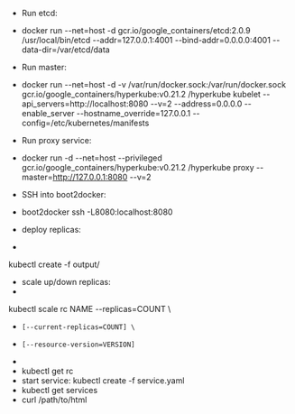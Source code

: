 - Run etcd:

- docker run --net=host -d gcr.io/google_containers/etcd:2.0.9 /usr/local/bin/etcd --addr=127.0.0.1:4001 --bind-addr=0.0.0.0:4001 --data-dir=/var/etcd/data

- Run master:

- docker run --net=host -d -v /var/run/docker.sock:/var/run/docker.sock  gcr.io/google_containers/hyperkube:v0.21.2 /hyperkube kubelet --api_servers=http://localhost:8080 --v=2 --address=0.0.0.0 --enable_server --hostname_override=127.0.0.1 --config=/etc/kubernetes/manifests

- Run proxy service:

- docker run -d --net=host --privileged gcr.io/google_containers/hyperkube:v0.21.2 /hyperkube proxy --master=http://127.0.0.1:8080 --v=2

- SSH into boot2docker:

- boot2docker ssh -L8080:localhost:8080

- deploy replicas:
-
kubectl create -f output/



- scale up/down replicas:
-
kubectl scale rc NAME --replicas=COUNT \
-     [--current-replicas=COUNT] \
-     [--resource-version=VERSION]



-
- kubectl get rc
- start service: kubectl create -f service.yaml
- kubectl get services
- curl <service IP>/path/to/html
